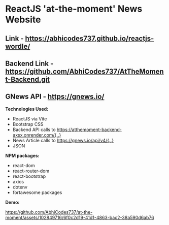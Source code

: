 # ReactJS 'at-the-moment' News Website

## Link - https://abhicodes737.github.io/reactjs-wordle/
## Backend Link - https://github.com/AbhiCodes737/AtTheMoment-Backend.git
## GNews API - https://gnews.io/

**Technologies Used:**

- ReactJS via Vite
- Bootstrap CSS
- Backend API calls to https://atthemoment-backend-axsx.onrender.com/{..}
- News Article calls to https://gnews.io/api/v4/{..}
- JSON

**NPM packages:**

- react-dom
- react-router-dom
- react-bootstrap
- axios
- dotenv
- fortawesome packages

**Demo:**



https://github.com/AbhiCodes737/at-the-moment/assets/102849716/6f0c2d19-41d1-4863-bac2-38a590d6ab76


